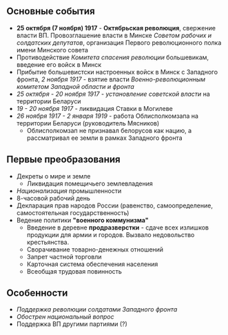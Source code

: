 ## Основные события
- **25 октября (7 ноября) 1917** - **Октябрьская революция**, свержение власти ВП. Провозглашение власти в Минске *Советом рабочих и солдатских депутатов*, организация Первого революционного полка имени Минского совета
- Противодействие *Комитета спасения революции* большевикам, введение его войск в Минск
- Прибытие большевистски настроенных войск в Минск с Западного фронта, *2 ноября 1917* - взятие власти *Военно-революционным комитетом Западной области и фронта*
- *25 октября - 20 ноября 1917* - *установление советской власти* на территории Беларуси
- *19 - 20 ноября 1917* - ликвидация Ставки в Могилеве
- *26 ноября 1917 - 2 января 1919* - работа Облисполкомзапа на территории Беларуси (руководитель Мясников)
	- Облисполкомзап не признавал белорусов как нацию, а рассматривал ее земли в рамках Западного фронта

## Первые преобразования
- Декреты о мире и земле
	- Ликвидация помещичьего землевладения
- *Национализация* промышленности
- 8-часовой рабочий день
- Декларация прав народов России (равенство, самоопределение, самостоятельная государственность)
- Ведение политики **"военного коммунизма"**
	- Введение в деревне **продразверстки** - сдаче всех излишков продукции для армии и городов. Вызвало недовольство крестьянства.
	- Сворачивание товарно-денежных отношений
	- Запрет частной торговли
	- Карточная система обеспечения населения
	- Всеобщая трудовая повинность

## Особенности
- *Поддержка революции солдатами Западного фронта*
- *Обострен национальный вопрос*
- Поддержка ВП другими партиями (?)
